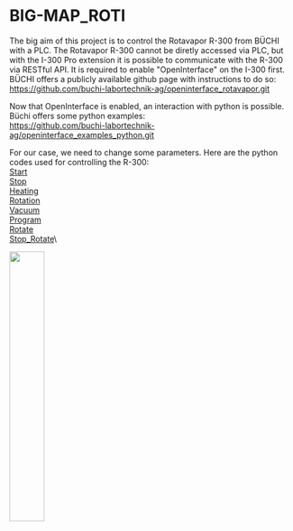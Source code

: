 # BIG-MAP_ROTI

The big aim of this project is to control the Rotavapor R-300 from BÜCHI with a PLC. The Rotavapor R-300 cannot be diretly accessed via PLC, but with the I-300 Pro extension it is possible to communicate with the R-300 via RESTful API. It is required to enable "OpenInterface" on the I-300 first. 
BÜCHI offers a publicly available github page with instructions to do so:\
https://github.com/buchi-labortechnik-ag/openinterface_rotavapor.git

Now that OpenInterface is enabled, an interaction with python is possible. 
Büchi offers some python examples:\
https://github.com/buchi-labortechnik-ag/openinterface_examples_python.git

For our case, we need to change some parameters. Here are the python codes used for controlling the R-300:\
[Start](python_scripts/start.py)\
[Stop](python_scripts/stop.py)\
[Heating](python_scripts/heating.py)\
[Rotation](python_scripts/rotation.py)\
[Vacuum](python_scripts/vacuum.py)\
[Program](python_scripts/program.py)\
[Rotate](python_scripts/rotate.py)\
[Stop_Rotate](python_scripts/stop_rotate.py)\



<img src="https://user-images.githubusercontent.com/101114939/165475572-87ca0ed3-5abb-4c0a-9a87-396802d7a8af.jpg" width="35%">
